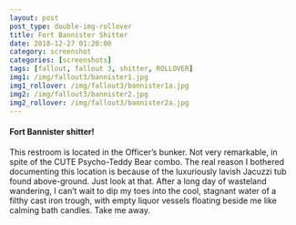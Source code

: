 ```yaml
---
layout: post
post_type: double-img-rollover
title: Fort Bannister Shitter
date: 2018-12-27 01:20:00
category: screenshot
categories: [screenshots]
tags: [fallout, fallout 3, shitter, ROLLOVER]
img1: /img/fallout3/bannister1.jpg
img1_rollover: /img/fallout3/bannister1a.jpg
img2: /img/fallout3/bannister2.jpg
img2_rollover: /img/fallout3/bannister2a.jpg
---
```

#### Fort Bannister shitter!

This restroom is located in the Officer’s bunker. Not very remarkable, in spite of the CUTE Psycho-Teddy Bear combo. The real reason I bothered documenting this location is because of the luxuriously lavish Jacuzzi tub found above-ground. Just look at that. After a long day of wasteland wandering, I can’t wait to dip my toes into the cool, stagnant water of a filthy cast iron trough, with empty liquor vessels floating beside me like calming bath candles. Take me away.
